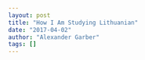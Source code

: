 ```yaml
---
layout: post
title: "How I Am Studying Lithuanian"
date: "2017-04-02"
author: "Alexander Garber"
tags: []
---
```


<br>